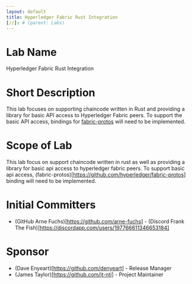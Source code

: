 ```yaml
---
layout: default
title: Hyperledger Fabric Rust Integration
[//]: # (parent: Labs)
---
```

# Lab Name
Hyperledger Fabric Rust Integration

# Short Description
This lab focuses on supporting chaincode written in Rust and providing a library for basic API access to Hyperledger Fabric peers. To support the basic API access, bindings for [fabric-protos](https://github.com/hyperledger/fabric-protos) will need to be implemented.

# Scope of Lab
This lab focus on support chaincode written in rust as well as providing a library for basic api access to hyperledger fabric peers. To support basic api access, (fabric-protos)[https://github.com/hyperledger/fabric-protos] binding will need to be implemented.

# Initial Committers
- (GitHub Arne Fuchs)[https://github.com/arne-fuchs] - (Discord Frank The Fish)[https://discordapp.com/users/197766611346653184]


# Sponsor
- (Dave Enyeart)[https://github.com/denyeart] - Release Manager
- (James Taylor)[https://github.com/jt-nti] - Project Maintainer
